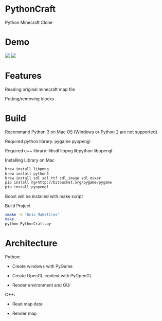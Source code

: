 # PythonCraft
Python Minecraft Clone

Demo
====
![](https://raw.githubusercontent.com/zzh8829/PythonCraft/master/demo1.png)
![](https://raw.githubusercontent.com/zzh8829/PythonCraft/master/demo2.png)

Features
========
Reading original minecraft map file

Putting/removing blocks

Build
========

Recommand Python 3 on Mac OS (Windows or Python 2 are not supported)

Required python library: pygame pyopengl

Required c++ library: libsdl libpng libpython libopengl

Installing Library on Mac
```bash
brew install libpnng
brew install python3
brew install sdl sdl_ttf sdl_image sdl_mixer
pip install hg+http://bitbucket.org/pygame/pygame
pip install pyopengl
```

Boost will be installed with make script 

Build Project
```bash
cmake -G "Unix Makefiles"
make
python PythonCraft.py
```

Architecture
============
Python:

*  Create windows with PyGame

*  Create OpenGL context with PyOpenGL

*  Render environment and GUI



C++:

 * Read map data
  
 * Render map




